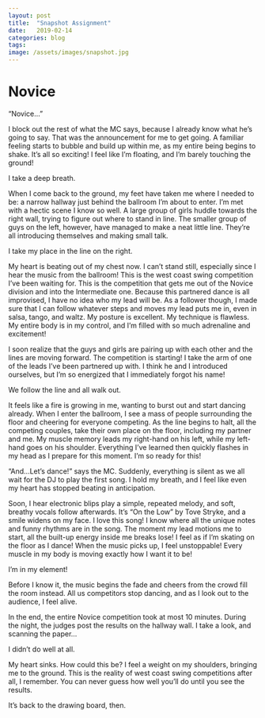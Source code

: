 ```yaml
---
layout: post
title:  "Snapshot Assignment"
date:   2019-02-14
categories: blog
tags:
image: /assets/images/snapshot.jpg
---
```


<h1>Novice</h1>

“Novice…”

I block out the rest of what the MC says, because I already know what he’s going to say. That was the announcement for me to get going. A familiar feeling starts to bubble and build up within me, as my entire being begins to shake. It’s all so exciting! I feel like I’m floating, and I’m barely touching the ground!

I take a deep breath.

When I come back to the ground, my feet have taken me where I needed to be: a narrow hallway just behind the ballroom I’m about to enter. I’m met with a hectic scene I know so well. A large group of girls huddle towards the right wall, trying to figure out where to stand in line. The smaller group of guys on the left, however, have managed to make a neat little line. They’re all introducing themselves and making small talk.

I take my place in the line on the right.

My heart is beating out of my chest now. I can’t stand still, especially since I hear the music from the ballroom! This is the west coast swing competition I’ve been waiting for. This is the competition that gets me out of the Novice division and into the Intermediate one. Because this partnered dance is all improvised, I have no idea who my lead will be. As a follower though, I made sure that I can follow whatever steps and moves my lead puts me in, even in salsa, tango, and waltz. My posture is excellent. My technique is flawless. My entire body is in my control, and I’m filled with so much adrenaline and excitement!

I soon realize that the guys and girls are pairing up with each other and the lines are moving forward. The competition is starting! I take the arm of one of the leads I’ve been partnered up with. I think he and I introduced ourselves, but I’m so energized that I immediately forgot his name! 

We follow the line and all walk out. 

It feels like a fire is growing in me, wanting to burst out and start dancing already. When I enter the ballroom, I see a mass of people surrounding the floor and cheering for everyone competing. As the line begins to halt, all the competing couples, take their own place on the floor, including my partner and me. My muscle memory leads my right-hand on his left, while my left-hand goes on his shoulder. Everything I’ve learned then quickly flashes in my head as I prepare for this moment. I’m so ready for this!

“And…Let’s dance!” says the MC. Suddenly, everything is silent as we all wait for the DJ to play the first song. I hold my breath, and I feel like even my heart has stopped beating in anticipation.

Soon, I hear electronic blips play a simple, repeated melody, and soft, breathy vocals follow afterwards. It’s “On the Low” by Tove Stryke, and a smile widens on my face. I love this song! I know where all the unique notes and funny rhythms are in the song. The moment my lead motions me to start, all the built-up energy inside me breaks lose! I feel as if I’m skating on the floor as I dance! When the music picks up, I feel unstoppable! Every muscle in my body is moving exactly how I want it to be! 

I’m in my element! 

Before I know it, the music begins the fade and cheers from the crowd fill the room instead. All us competitors stop dancing, and as I look out to the audience, I feel alive. 

In the end, the entire Novice competition took at most 10 minutes. During the night, the judges post the results on the hallway wall. I take a look, and scanning the paper…

I didn’t do well at all. 

My heart sinks. How could this be? I feel a weight on my shoulders, bringing me to the ground. This is the reality of west coast swing competitions after all, I remember. You can never guess how well you’ll do until you see the results. 

It’s back to the drawing board, then.
